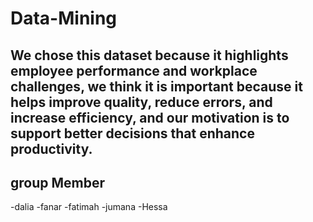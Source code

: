 # Data-Mining
## We chose this dataset because it highlights employee performance and workplace challenges, we think it is important because it helps improve quality, reduce errors, and increase efficiency, and our motivation is to support better decisions that enhance productivity.
## group Member 
-dalia
-fanar
-fatimah
-jumana
-Hessa
